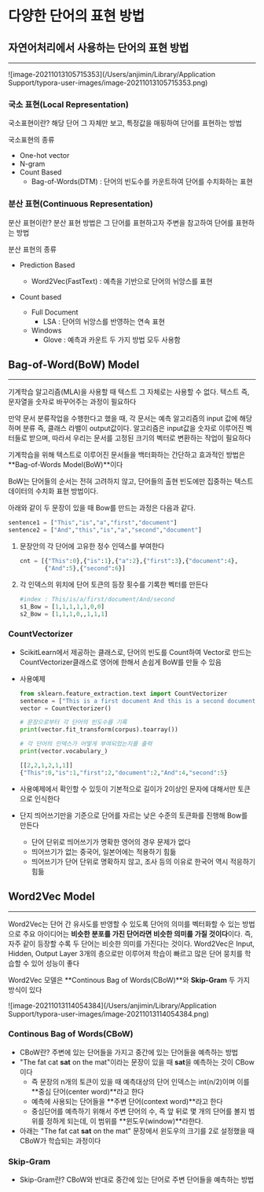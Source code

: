 # 다양한 단어의 표현 방법

## 자연어처리에서 사용하는 단어의 표현 방법

------

![image-20211013105715353](/Users/anjimin/Library/Application Support/typora-user-images/image-20211013105715353.png)

### 국소 표현(Local Representation) 

국소표현이란? 해당 단어 그 자체만 보고, 특정값을 매핑하여 단어를 표현하는 방법

국소표현의 종류

- One-hot vector
- N-gram
- Count Based
  - Bag-of-Words(DTM) : 단어의 빈도수를 카운트하여 단어를 수치화하는 표현

### 분산 표현(Continuous Representation)

분산 표현이란? 분산 표현 방법은 그 단어를 표현하고자 주변을 참고하여 단어를 표현하는 방법

분산 표현의 종류

- Prediction Based

  - Word2Vec(FastText) : 예측을 기반으로 단어의 뉘앙스를 표현

- Count based

  - Full Document
    - LSA : 단어의 뉘앙스를 반영하는 연속 표현
  - Windows
    - Glove : 예측과 카운트 두 가지 방법 모두 사용함

  

## Bag-of-Word(BoW) Model

------

기계학습 알고리즘(MLA)을 사용할 때 텍스트 그 자체로는 사용할 수 없다. 텍스트 즉, 문자열을 숫자로 바꾸어주는 과정이 필요하다

만약 문서 분류작업을 수행한다고 했을 때, 각 문서는 예측 알고리즘의 input 값에 해당하며 분류 즉, 클래스 라밸이 output값이다. 알고리즘은 input값을 숫자로 이루어진 벡터들로 받으며, 따라서 우리는 문서를 고정된 크기의 벡터로 변환하는 작업이 필요하다

기계학습을 위해 텍스트로 이루어진 문서들을 백터화하는 간단하고 효과적인 방법은 **Bag-of-Words Model(BoW)**이다

BoW는 단어들의 순서는 전혀 고려하지 않고, 단어들의 출현 빈도에만 집중하는 텍스트 데이터의 수치화 표현 방법이다.

아래와 같이 두 문장이 있을 때 Bow를 만드는 과정은 다음과 같다. 

```python
sentence1 = ["This","is","a","first","document"] 
sentence2 = ["And","this","is","a","second","document"] 
```

1. 문장안의 각 단어에 고유한 정수 인덱스를 부여한다

   ```python
   cnt = [{"This":0},{"is":1},{"a":2},{"first":3},{"document":4},
          {"And":5},{"second":6}] 
   ```

2. 각 인덱스의 위치에 단어 토큰의 등장 횟수를 기록한 벡터를 만든다

   ```python
   #index : This/is/a/first/document/And/second
   s1_Bow = [1,1,1,1,1,0,0]
   s2_Bow = [1,1,1,0,,1,1,1]
   ```

   

### CountVectorizer 

- ScikitLearn에서 제공하는 클래스로, 단어의 빈도를 Count하여 Vector로 만드는 CountVectorizer클래스로 영어에 한해서 손쉽게 BoW를 만들 수 있음

- 사용예제

  ```python
  from sklearn.feature_extraction.text import CountVectorizer
  sentence = ["This is a first document And this is a second document"]
  vector = CountVectorizer()
  
  # 문장으로부터 각 단어의 빈도수를 기록
  print(vector.fit_transform(corpus).toarray()) 
  
  # 각 단어의 인덱스가 어떻게 부여되었는지를 출력
  print(vector.vocabulary_)
  ```

  ```python
  [[2,2,1,2,1,1]]
  {"This":0,"is":1,"first":2,"document":2,"And":4,"second":5}
  ```

- 사용예제에서 확인할 수 있듯이 기본적으로 길이가 2이상인 문자에 대해서만 토큰으로 인식한다

- 단지 띄어쓰기만을 기준으로 단어를 자르는 낮은 수준의 토큰화를 진행해 Bow를 만든다

  - 단어 단위로 띄어쓰기가 명확한 영어의 경우 문제가 없다
  - 띄어쓰기가 없는 중국어, 일본어에는 적용하기 힘듦
  - 띄어쓰기가 단어 단위로 명확하지 않고, 조사 등의 이유로 한국어 역시 적응하기 힘듦



## Word2Vec Model

------

Word2Vec는 단어 간 유사도를 반영할 수 있도록 단어의 의미를 벡터화할 수 있는 방법으로 주요 아이디어는 **비슷한 분포를 가진 단어라면 비슷한 의미를 가질 것이다**이다. 즉, 자주 같이 등장할 수록 두 단어는 비슷한 의미를 가진다는 것이다. Word2Vec은 Input, Hidden, Output Layer 3개의 층으로만 이루어져 학습이 빠르고 많은 단어 뭉치를 학습할 수 있어 성능이 좋다

Word2Vec 모델은 **Continous Bag of Words(CBoW)**와 **Skip-Gram** 두 가지 방식이 있다

![image-20211013114054384](/Users/anjimin/Library/Application Support/typora-user-images/image-20211013114054384.png)



### Continous Bag of Words(CBoW)

- CBoW란? 주변에 있는 단어들을 가지고 중간에 있는 단어들을 예측하는 방법
- "The fat cat **sat** on the mat"이라는 문장이 있을 때 **sat**을 예측하는 것이 CBow이다
  - 즉 문장의 n개의 토큰이 있을 때 예측대상의 단어 인덱스는 int(n/2)이며 이를 **중심 단어(center word)**라고 한다
  - 예측에 사용되는 단어들을 **주변 단어(context word)**라고 한다
  - 중심단어를 예측하기 위해서 주변 단어의 수, 즉 앞 뒤로 몇 개의 단어를 볼지 범위를 정하게 되는데, 이 범위를 **윈도우(window)**라한다.
- 아래는 "The fat cat **sat** on the mat" 문장에서 윈도우의 크기를 2로 설정했을 때 CBoW가 학습되는 과정이다

### Skip-Gram

- Skip-Gram란? CBoW와 반대로 중간에 있는 단어로 주변 단어들을 예측하는 방법 

